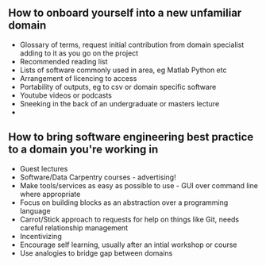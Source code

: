 ## How to onboard yourself into a new unfamiliar domain
 - Glossary of terms, request initial contribution from domain specialist adding to it as you go on the project
 - Recommended reading list
 - Lists of software commonly used in area, eg Matlab Python etc
 - Arrangement of licencing to access
 - Portability of outputs, eg to csv or domain specific software
 - Youtube videos or podcasts
 - Sneeking in the back of an undergraduate or masters lecture
 - 

## How to bring software engineering best practice to a domain you're working in
 - Guest lectures
 - Software/Data Carpentry courses - advertising!
 - Make tools/services as easy as possible to use - GUI over command line where appropriate
 - Focus on building blocks as an abstraction over a programming language
 - Carrot/Stick approach to requests for help on things like Git, needs careful relationship management
 - Incentivizing 
 - Encourage self learning, usually after an intial workshop or course
 - Use analogies to bridge gap between domains
